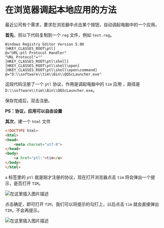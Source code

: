 # 在浏览器调起本地应用的方法
最近公司有个需求，要求在浏览器中点击某个按钮，自动调起电脑中的一个应用。

**首先**，将以下代码复制到一个 `reg` 文件，例如 `test.reg`。
```
Windows Registry Editor Version 5.00
[HKEY_CLASSES_ROOT\ptl]
@="URL:ptl Protocol Handler"
"URL Protocol"=""
[HKEY_CLASSES_ROOT\ptl\shell]
[HKEY_CLASSES_ROOT\ptl\shell\open]
[HKEY_CLASSES_ROOT\ptl\shell\open\command]
@="D:\\software\\tim\\Bin\\QQScLauncher.exe"
```
这段代码注册了一个 `ptl`  协议，作用是调起电脑中的 `tim` 应用 ，路径是 `D:\\software\\tim\\Bin\\QQScLauncher.exe`。

保存完成后，双击注册。

**PS：协议，应用可以自由设置**

**其次**，建一个 `html` 文件
```html
<!DOCTYPE html>
<html>
<head>
    <meta charset="utf-8">
</head>
<body>
    <a href="ptl:">tim</a>
</body>
</html>
```
`a` 标签里的 `ptl` 就是刚才注册的协议，现在打开浏览器点击 `tim` 将会弹出一个提示，是否打开 `TIM`。

![在这里插入图片描述](https://img-blog.csdnimg.cn/20190517173813879.png)

点击确定，即可打开 `TIM`，我们可以将提示的勾打上，以后点击 `tim` 就会直接弹出 `TIM`，不会再提示。

![在这里插入图片描述](https://img-blog.csdnimg.cn/2019051717391947.jpg?x-oss-process=image/watermark,type_ZmFuZ3poZW5naGVpdGk,shadow_10,text_aHR0cHM6Ly9ibG9nLmNzZG4ubmV0L3E0MTEwMjAzODI=,size_16,color_FFFFFF,t_70)
